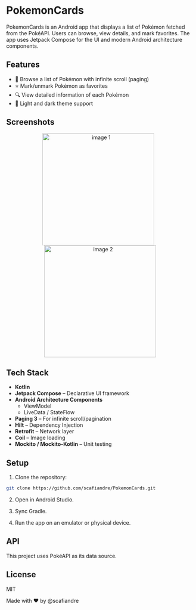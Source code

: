 # PokemonCards

PokemonCards is an Android app that displays a list of Pokémon fetched from the PokéAPI. Users can browse, view details, and mark favorites. The app uses Jetpack Compose for the UI and modern Android architecture components.

## Features

- 📱 Browse a list of Pokémon with infinite scroll (paging)
- ⭐ Mark/unmark Pokémon as favorites
- 🔍 View detailed information of each Pokémon
- 🌙 Light and dark theme support

## Screenshots

<p align="center">
  <img src="https://github.com/user-attachments/assets/30fb459c-4402-47b1-ac98-0ae0dd3a7c18" alt="image 1" width="300" style="display:inline-block; margin-right: 10px;"/>
  <img src="https://github.com/user-attachments/assets/7cf1f05e-0432-4a3a-b628-ecbe9e33e5a2" alt="image 2" width="300" style="display:inline-block;"/>
</p>


## Tech Stack

- **Kotlin**
- **Jetpack Compose** – Declarative UI framework
- **Android Architecture Components**
  - ViewModel
  - LiveData / StateFlow
- **Paging 3** – For infinite scroll/pagination
- **Hilt** – Dependency Injection
- **Retrofit** – Network layer
- **Coil** – Image loading
- **Mockito / Mockito-Kotlin** – Unit testing

## Setup

1. Clone the repository:

```bash
git clone https://github.com/scafiandre/PokemonCards.git
```
2. Open in Android Studio.

3. Sync Gradle.

4. Run the app on an emulator or physical device.

## API
This project uses PokéAPI as its data source.

## License
MIT

Made with ❤️ by @scafiandre
